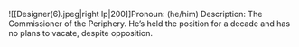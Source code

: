 ![[Designer(6).jpeg|right lp|200]]Pronoun: (he/him)
Description: The Commissioner of the Periphery. He’s held the position for a decade and has no plans to vacate, despite opposition.